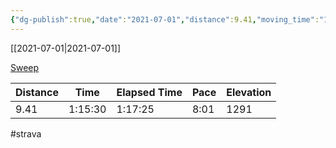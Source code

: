 ```yaml
---
{"dg-publish":true,"date":"2021-07-01","distance":9.41,"moving_time":"1:15:30","elapsed_time":"1:17:25","pace":"8:01","total_elevation_gain":1291,"url":"https://www.strava.com/activities/5561184770","permalink":"/01-personal/strava/2021-07-01-sweep/","dgPassFrontmatter":true}
---
```



[[2021-07-01\|2021-07-01]]

[Sweep](https://www.strava.com/activities/5561184770)

| Distance | Time    | Elapsed Time | Pace | Elevation |
| -------- | ------- | ------------ | ---- | --------- |
| 9.41     | 1:15:30 | 1:17:25      | 8:01 | 1291      |




#strava
